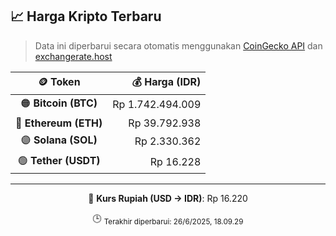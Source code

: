 

<!-- HARGA_KRIPTO -->
## 📈 Harga Kripto Terbaru

> Data ini diperbarui secara otomatis menggunakan [CoinGecko API](https://www.coingecko.com/) dan [exchangerate.host](https://exchangerate.host/)

<div align="center">

| 🪙 Token | 💰 Harga (IDR) |
|:------:|---------------:|
| 🟠 **Bitcoin (BTC)**   | Rp 1.742.494.009 |
| 🔵 **Ethereum (ETH)**  | Rp 39.792.938 |
| 🟣 **Solana (SOL)**    | Rp 2.330.362 |
| 🟢 **Tether (USDT)**   | Rp 16.228 |

---

💱 **Kurs Rupiah (USD → IDR)**: Rp 16.220

🕒 <sub>Terakhir diperbarui: 26/6/2025, 18.09.29</sub>

</div>
<!-- /HARGA_KRIPTO -->